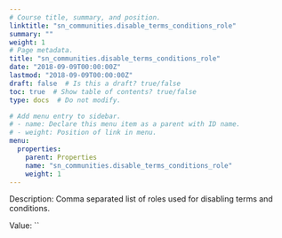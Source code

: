 ```yaml
---
# Course title, summary, and position.
linktitle: "sn_communities.disable_terms_conditions_role"
summary: ""
weight: 1
# Page metadata.
title: "sn_communities.disable_terms_conditions_role"
date: "2018-09-09T00:00:00Z"
lastmod: "2018-09-09T00:00:00Z"
draft: false  # Is this a draft? true/false
toc: true  # Show table of contents? true/false
type: docs  # Do not modify.

# Add menu entry to sidebar.
# - name: Declare this menu item as a parent with ID name.
# - weight: Position of link in menu.
menu:
  properties:
    parent: Properties
    name: "sn_communities.disable_terms_conditions_role"
    weight: 1
---
```


Description: Comma separated list of roles used for disabling terms and conditions.


Value: ``